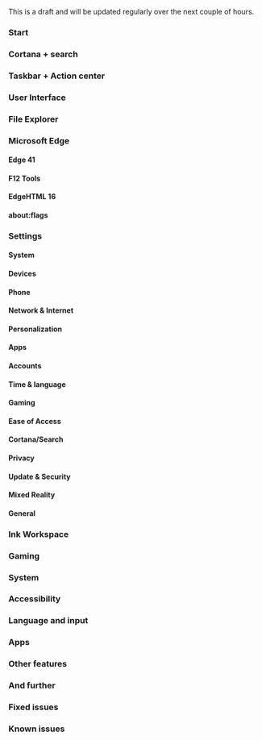 This is a draft and will be updated regularly over the next couple of hours.

### Start

### Cortana + search

### Taskbar + Action center

### User Interface

### File Explorer

### Microsoft Edge
#### Edge 41

#### F12 Tools

#### EdgeHTML 16

#### about:flags

### Settings
#### System

#### Devices

#### Phone

#### Network & Internet

#### Personalization

#### Apps

#### Accounts

#### Time & language

#### Gaming

#### Ease of Access

#### Cortana/Search

#### Privacy

#### Update & Security

#### Mixed Reality

#### General

### Ink Workspace

### Gaming

### System

### Accessibility

### Language and input

### Apps

### Other features

### And further

### Fixed issues

### Known issues